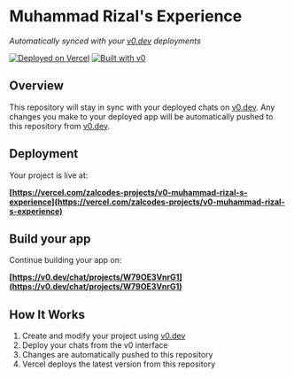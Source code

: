 # Muhammad Rizal's Experience

*Automatically synced with your [v0.dev](https://v0.dev) deployments*

[![Deployed on Vercel](https://img.shields.io/badge/Deployed%20on-Vercel-black?style=for-the-badge&logo=vercel)](https://vercel.com/zalcodes-projects/v0-muhammad-rizal-s-experience)
[![Built with v0](https://img.shields.io/badge/Built%20with-v0.dev-black?style=for-the-badge)](https://v0.dev/chat/projects/W79OE3VnrG1)

## Overview

This repository will stay in sync with your deployed chats on [v0.dev](https://v0.dev).
Any changes you make to your deployed app will be automatically pushed to this repository from [v0.dev](https://v0.dev).

## Deployment

Your project is live at:

**[https://vercel.com/zalcodes-projects/v0-muhammad-rizal-s-experience](https://vercel.com/zalcodes-projects/v0-muhammad-rizal-s-experience)**

## Build your app

Continue building your app on:

**[https://v0.dev/chat/projects/W79OE3VnrG1](https://v0.dev/chat/projects/W79OE3VnrG1)**

## How It Works

1. Create and modify your project using [v0.dev](https://v0.dev)
2. Deploy your chats from the v0 interface
3. Changes are automatically pushed to this repository
4. Vercel deploys the latest version from this repository